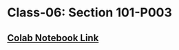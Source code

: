 # Class-06: Section 101-P003

## [Colab Notebook Link](https://colab.research.google.com/drive/1M_z7qtkWgbjOtYBKVO9iQg-LeIJq938I?usp=sharing)